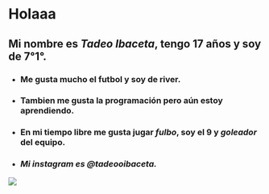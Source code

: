 # Holaaa
## Mi nombre es _***Tadeo Ibaceta***_, tengo 17 años y soy de 7°1°.
* ### Me gusta mucho el futbol y soy de **river**. 

* ### Tambien me gusta la **programación** pero aún estoy aprendiendo.
* ### En mi tiempo libre me gusta jugar *fulbo*, soy el 9 y *goleador* del equipo.
* ### *Mi instagram es @tadeooibaceta.*
 ![](https://static.footballtransfers.com/images/cn/image/upload/q_75,w_750,h_422,ar_750.421/footballcritic/yyezlfjyawgx28qgticn.webp)

